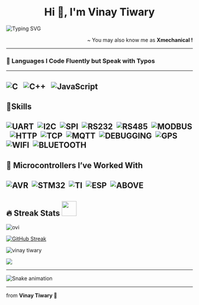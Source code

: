 <h1  align="center">Hi 👋, I'm Vinay Tiwary</h1>
  

![Typing SVG](https://readme-typing-svg.herokuapp.com?font=Fira+Code&size=22&pause=500&color=39FF14&vCenter=true&width=650&lines=%F0%9F%92%AA+I+am+an+Embedded+developer+%F0%9F%A5%B3;%F0%9F%92%AA+I+am+a+Full+Stack+developer+%F0%9F%A5%B3)


<p  align='right'> ~ You may also know me as <strong>Xmechanical !</strong></p>

----
### 💪 Languages I Code Fluently but Speak with Typos
---
![C](https://img.shields.io/badge/c-%2300599C.svg?style=for-the-badge&logo=c&logoColor=white) &nbsp;
![C++](https://img.shields.io/badge/c++-%2300599C.svg?style=for-the-badge&logo=c%2B%2B&logoColor=white) &nbsp;
![JavaScript](https://img.shields.io/badge/javascript-%23323330.svg?style=for-the-badge&logo=javascript&logoColor=%23F7DF1E) &nbsp;
---
🚀Skills
---
![UART](https://img.shields.io/badge/UART-%2300599C.svg?style=for-the-badge&logoColor=white)&nbsp;
![I2C](https://img.shields.io/badge/I2C-%2300599C.svg?style=for-the-badge&logoColor=white)&nbsp;
![SPI](https://img.shields.io/badge/SPI-%2300599C.svg?style=for-the-badge&logoColor=white)&nbsp;
![RS232](https://img.shields.io/badge/RS232-%2300599C.svg?style=for-the-badge&logoColor=white)&nbsp;
![RS485](https://img.shields.io/badge/RS485-%2300599C.svg?style=for-the-badge&logoColor=white)&nbsp;
![MODBUS](https://img.shields.io/badge/MODBUS-%2300599C.svg?style=for-the-badge&logoColor=white)&nbsp;
![HTTP](https://img.shields.io/badge/HTTP/HTTPS-%2300599C.svg?style=for-the-badge&logoColor=white)&nbsp;
![TCP](https://img.shields.io/badge/TCP-%2300599C.svg?style=for-the-badge&logoColor=white)&nbsp;
![MQTT](https://img.shields.io/badge/MQTT-%2300599C.svg?style=for-the-badge&logoColor=white)&nbsp;
![DEBUGGING](https://img.shields.io/badge/DEBUGGING-%2300599C.svg?style=for-the-badge&logoColor=white)&nbsp;
![GPS](https://img.shields.io/badge/GPS/GPRS-%2300599C.svg?style=for-the-badge&logoColor=white)&nbsp;
![WIFI](https://img.shields.io/badge/WIFI-%2300599C.svg?style=for-the-badge&logoColor=white)&nbsp;
![BLUETOOTH](https://img.shields.io/badge/BLUETOOTH-%2300599C.svg?style=for-the-badge&logoColor=white)&nbsp;
---
## 🤖 Microcontrollers I’ve Worked With
![AVR](https://img.shields.io/badge/AVR-%2300599C.svg?style=for-the-badge&logoColor=white)&nbsp;
![STM32](https://img.shields.io/badge/STM32-%2300599C.svg?style=for-the-badge&logoColor=white)&nbsp;
![TI](https://img.shields.io/badge/TI-%2300599C.svg?style=for-the-badge&logoColor=white)&nbsp;
![ESP](https://img.shields.io/badge/ESP-%2300599C.svg?style=for-the-badge&logoColor=white)&nbsp;
![ABOVE](https://img.shields.io/badge/ABOVE-%2300599C.svg?style=for-the-badge&logoColor=white)&nbsp;
---
## 🔥 Streak Stats <img src="https://media.giphy.com/media/iY8CRBdQXODJSCERIr/giphy.gif"  width="40px">&nbsp;
  <p>
  <img  align="centre"  src="https://github-readme-stats.vercel.app/api/top-langs?username=vinaytiwary&show_icons=true&locale=en&layout=compact&theme=gruvbox"  alt="ovi"  />
  </p>
  <p align="center" style="width:100% display:flex flex-direction:column align-items:center justify-content:center"> 
  
  [![GitHub Streak](https://github-readme-streak-stats.herokuapp.com/?user=vinaytiwary&theme=dark)](https://git.io/streak-stats)
 
  <img align="center" src="https://github-readme-stats.vercel.app/api?username=vinaytiwary&show_icons=true&locale=en&theme=tokyonight" alt="vinay tiwary" />
</p>
<img src="https://github-profile-trophy.vercel.app/?username=vinaytiwary&theme=gruvbox" />
  <br clear="left"/>

---
![Snake animation](https://raw.githubusercontent.com/vinaytiwary/vinaytiwary/output/github-contribution-grid-snake.svg)



---
from <strong>Vinay Tiwary 🖤</strong></p>
